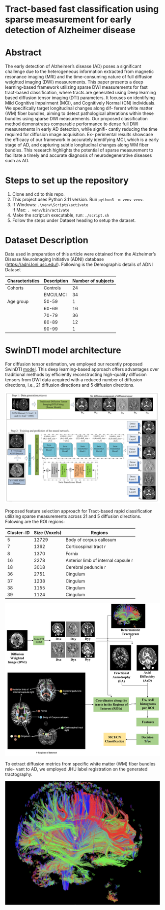 # Tract-based fast classification using sparse measurement for early detection of Alzheimer disease

# Abstract
The early detection of Alzheimer’s disease (AD) poses a significant challenge due to the heterogeneous information extracted from magnetic resonance imaging (MRI) and the time-consuming nature of full diffusion weighted imaging (DWI) measurements. This paper presents a deep learning-based framework utilizing sparse DWI measurements for fast tract-based classification, where tracts are generated using Deep learning based diffusion tensor imaging (DTI) parameters. It focuses on identifying Mild Cognitive Impairment (MCI), and Cognitively Normal (CN) individuals. We specifically target longitudinal changes along dif- ferent white matter (WM) fiber bundles, aiming to detect pathological alterations within these bundles using sparse DWI measurements. Our proposed classification method demonstrates comparable performance to dense full DWI measurements in early AD detection, while signifi- cantly reducing the time required for diffusion image acquisition. Ex- perimental results showcase the efficacy of our framework in accurately identifying MCI, which is a early stage of AD, and capturing subtle longitudinal changes along WM fiber bundles. This research highlights the potential of sparse measurement to facilitate a timely and accurate diagnosis of neurodegenerative diseases such as AD.

# Steps to set up the repository

1. Clone and cd to this repo.
2. This project uses Python 3.11 version. Run `python3 -m venv venv`.
3. If Windows:
     `.\venv\Scripts\activate`
   <br/>
   If Mac:
     `. venv/bin/activate`
5. Make the script.sh executable, run: `./script.sh`
6. Follow the steps under Dataset heading to setup the dataset.


# Dataset Description
Data used in preparation of this article were obtained from the Alzheimer’s Disease Neuroimaging Initiative (ADNI) database (https://adni.loni.usc.edu/).
Following is the Demographic details of ADNI Dataset

| Characteristics | Description | Number of subjects |
|---|---|---|
| Cohorts          | Controls     | 24                 |
|                 | EMCI/LMCI    | 34                 |
| Age group        | 50-59        | 1                  |
|                 | 60-69        | 16                 |
|                 | 70-79        | 36                 |
|                 | 80-89        | 12                 |
|                 | 90-99        | 1                  |



# SwinDTI model architecture 

For diffusion tensor estimation, we employed our recently proposed SwinDTI [model](https://proceedings.mlr.press/v222/tiwari24a/tiwari24a.pdf). This deep learning-based approach offers advantages over traditional methods by efficiently reconstructing high-quality diffusion tensors from DWI data acquired with a reduced number of diffusion directions, i.e., 21 diffusion directions and 5 diffusion directions.

![](Figures/SwinDTI_model_architecture.png)

Proposed feature selection approach for Tract-based rapid classification utilizing sparse measurements across 21 and 5 diffusion directions.
Folowing are the ROI regions: 

| Cluster-ID | Size (Voxels) | Regions |
|---|---|---|
| 5 | 12729 | Body of corpus callosum                         |
| 7 | 1362 | Corticospinal tract r                       |
| 8 | 1370 | Fornix                                       |
| 16 | 2278 | Anterior limb of internal capsule r           |
| 18 | 3018 | Cerebral peduncle r                          |
| 36 | 2751 | Cingulum                                   |
| 37 | 1238 | Cingulum                                   |
| 38 | 1155 | Cingulum                                   |
| 39 | 1124 | Cingulum                                   |


![](Figures/ICPR_Workflow_FINAL_2.jpeg)

To extract diffusion metrics from specific white matter (WM) fiber bundles rele- vant to AD, we employed JHU label registration on the generated tractography.

![](Figures/tractography.jpeg)

